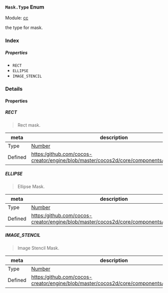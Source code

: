 ### `Mask.Type` Enum



Module: [cc](../modules/cc.md)




the type for mask.

### Index

##### Properties

  - `RECT`
  - `ELLIPSE`
  - `IMAGE_STENCIL`

### Details

#### Properties


##### RECT

> Rect mask.

| meta | description |
|------|-------------|
| Type | <a href="https://developer.mozilla.org/en/JavaScript/Reference/Global_Objects/Number" class="crosslink external" target="_blank">Number</a> |
| Defined | [https:/github.com/cocos-creator/engine/blob/master/cocos2d/core/components/CCMask.js:43](https:/github.com/cocos-creator/engine/blob/master/cocos2d/core/components/CCMask.js#L43) |



##### ELLIPSE

> Ellipse Mask.

| meta | description |
|------|-------------|
| Type | <a href="https://developer.mozilla.org/en/JavaScript/Reference/Global_Objects/Number" class="crosslink external" target="_blank">Number</a> |
| Defined | [https:/github.com/cocos-creator/engine/blob/master/cocos2d/core/components/CCMask.js:49](https:/github.com/cocos-creator/engine/blob/master/cocos2d/core/components/CCMask.js#L49) |



##### IMAGE_STENCIL

> Image Stencil Mask.

| meta | description |
|------|-------------|
| Type | <a href="https://developer.mozilla.org/en/JavaScript/Reference/Global_Objects/Number" class="crosslink external" target="_blank">Number</a> |
| Defined | [https:/github.com/cocos-creator/engine/blob/master/cocos2d/core/components/CCMask.js:55](https:/github.com/cocos-creator/engine/blob/master/cocos2d/core/components/CCMask.js#L55) |


